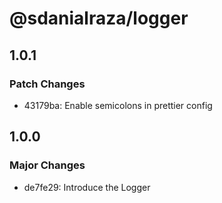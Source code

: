 # @sdanialraza/logger

## 1.0.1

### Patch Changes

- 43179ba: Enable semicolons in prettier config

## 1.0.0

### Major Changes

- de7fe29: Introduce the Logger

